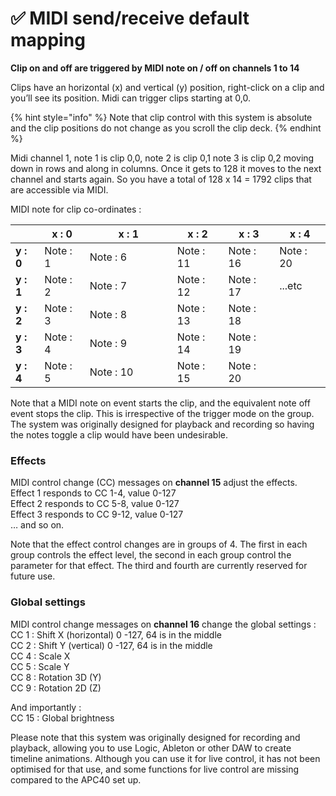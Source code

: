 # ✅ MIDI send/receive default mapping

**Clip on and off are triggered by MIDI note on / off on channels 1 to 14**

Clips have an horizontal (x) and vertical (y) position, right-click on a clip and you’ll see its position. Midi can trigger clips starting at 0,0.

{% hint style="info" %}
Note that clip control with this system is absolute and the clip positions do not change as you scroll the clip deck.&#x20;
{% endhint %}

Midi channel 1, note 1 is clip 0,0, note 2 is clip 0,1 note 3 is clip 0,2 moving down in rows and along in columns. Once it gets to 128 it moves to the next channel and starts again. So you have a total of 128 x 14 = 1792 clips that are accessible via MIDI.

MIDI note for clip co-ordinates :&#x20;

<table><thead><tr><th></th><th>x : 0</th><th width="124">x : 1</th><th>x : 2</th><th>x : 3</th><th>x : 4</th></tr></thead><tbody><tr><td><strong>y : 0</strong></td><td>Note : 1</td><td>Note : 6</td><td>Note : 11</td><td>Note : 16</td><td>Note : 20 </td></tr><tr><td><strong>y : 1</strong></td><td>Note : 2</td><td>Note : 7</td><td>Note : 12</td><td>Note : 17</td><td>...etc</td></tr><tr><td><strong>y : 2</strong></td><td>Note : 3</td><td>Note : 8</td><td>Note : 13</td><td>Note : 18</td><td></td></tr><tr><td><strong>y : 3</strong></td><td>Note : 4</td><td>Note : 9</td><td>Note : 14</td><td>Note : 19</td><td></td></tr><tr><td><strong>y : 4</strong></td><td>Note : 5</td><td>Note : 10</td><td>Note : 15</td><td>Note : 20</td><td></td></tr></tbody></table>

Note that a MIDI note on event starts the clip, and the equivalent note off event stops the clip. This is irrespective of the trigger mode on the group. The system was originally designed for playback and recording so having the notes toggle a clip would have been undesirable.

### **Effects**

MIDI control change (CC) messages on **channel 15** adjust the effects.\
Effect 1 responds to CC 1-4, value 0-127\
Effect 2 responds to CC 5-8, value 0-127\
Effect 3 responds to CC 9-12, value 0-127\
… and so on.

Note that the effect control changes are in groups of 4. The first in each group controls the effect level, the second in each group control the parameter for that effect. The third and fourth are currently reserved for future use.

### **Global settings**

MIDI control change messages on **channel 16** change the global settings :\
CC 1 : Shift X (horizontal) 0 -127, 64 is in the middle\
CC 2 : Shift Y (vertical) 0 -127, 64 is in the middle\
CC 4 : Scale X\
CC 5 : Scale Y\
CC 8 : Rotation 3D (Y)\
CC 9 : Rotation 2D (Z)

And importantly :\
CC 15 : Global brightness

Please note that this system was originally designed for recording and playback, allowing you to use Logic, Ableton or other DAW to create timeline animations. Although you can use it for live control, it has not been optimised for that use, and some functions for live control are missing compared to the APC40 set up.
